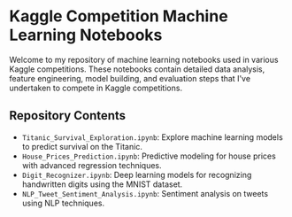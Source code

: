 # Kaggle Competition Machine Learning Notebooks

Welcome to my repository of machine learning notebooks used in various Kaggle competitions. These notebooks contain detailed data analysis, feature engineering, model building, and evaluation steps that I've undertaken to compete in Kaggle competitions.

## Repository Contents

- `Titanic_Survival_Exploration.ipynb`: Explore machine learning models to predict survival on the Titanic.
- `House_Prices_Prediction.ipynb`: Predictive modeling for house prices with advanced regression techniques.
- `Digit_Recognizer.ipynb`: Deep learning models for recognizing handwritten digits using the MNIST dataset.
- `NLP_Tweet_Sentiment_Analysis.ipynb`: Sentiment analysis on tweets using NLP techniques.

